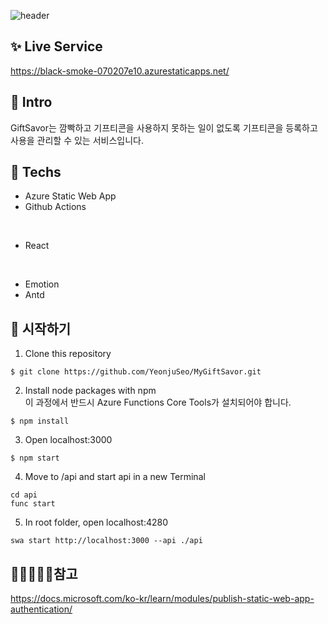 ![header](https://capsule-render.vercel.app/api?type=waving&color=gradient&height=300&section=header&text=MyGiftSavor&fontSize=50&animation=fadeIn&fontAlignY=38&desc=받은%20마음을%20간직해요&descAlignY=55&descAlign=50)

## ✨ Live Service
https://black-smoke-070207e10.azurestaticapps.net/

## 🐬 Intro
GiftSavor는 깜빡하고 기프티콘을 사용하지 못하는 일이 없도록 기프티콘을 등록하고 사용을 관리할 수 있는 서비스입니다.

## 🐾 Techs
- Azure Static Web App
- Github Actions
<br/>

- React
<br/>

- Emotion
- Antd

## 🐣 시작하기

1. Clone this repository
```
$ git clone https://github.com/YeonjuSeo/MyGiftSavor.git
```
2. Install node packages with npm<br/>
이 과정에서 반드시 Azure Functions Core Tools가 설치되어야 합니다.
```
$ npm install
```
3. Open localhost:3000
```
$ npm start
```
4. Move to /api and start api in a new Terminal
```
cd api
func start
```
5. In root folder, open localhost:4280
```
swa start http://localhost:3000 --api ./api
```

## 👩🏻‍🤝‍👩🏼참고
https://docs.microsoft.com/ko-kr/learn/modules/publish-static-web-app-authentication/
